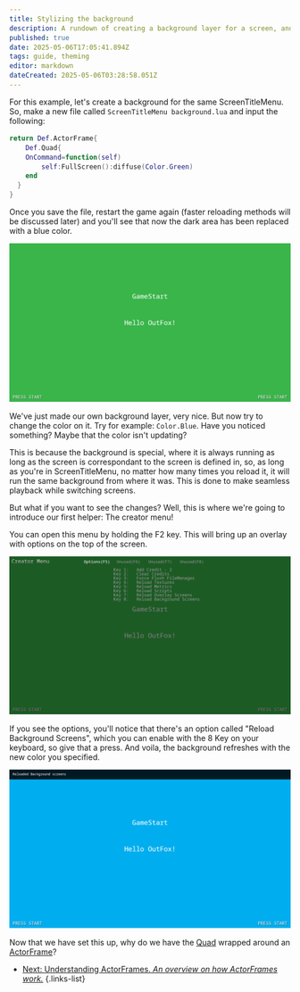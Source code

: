 ```yaml
---
title: Stylizing the background
description: A rundown of creating a background layer for a screen, and seeing the loading rules for this layer in particular.
published: true
date: 2025-05-06T17:05:41.894Z
tags: guide, theming
editor: markdown
dateCreated: 2025-05-06T03:28:58.051Z
---
```


For this example, let's create a background for the same ScreenTitleMenu. So, make a new file called `ScreenTitleMenu background.lua` and input the following:

```lua
return Def.ActorFrame{
	Def.Quad{
  	OnCommand=function(self)
    	self:FullScreen():diffuse(Color.Green)
    end
  }
}
``` 

Once you save the file, restart the game again (faster reloading methods will be discussed later) and you'll see that now the dark area has been replaced with a blue color.

![backgroundactor-colorone.png](/dev/theming/backgroundactor-colorone.png)

We've just made our own background layer, very nice. But now try to change the color on it. Try for example: `Color.Blue`. Have you noticed something? Maybe that the color isn't updating?

This is because the background is special, where it is always running as long as the screen is correspondant to the screen is defined in, so, as long as you're in ScreenTitleMenu, no matter how many times you reload it, it will run the same background from where it was. This is done to make seamless playback while switching screens.

But what if you want to see the changes? Well, this is where we're going to introduce our first helper: The creator menu!

You can open this menu by holding the F2 key. This will bring up an overlay with options on the top of the screen.

![backgroundactor-creatormenu.png](/dev/theming/backgroundactor-creatormenu.png)

If you see the options, you'll notice that there's an option called "Reload Background Screens", which you can enable with the 8 Key on your keyboard, so give that a press. And voila, the background refreshes with the new color you specified.

![backgroundactor-colortwo.png](/dev/theming/backgroundactor-colortwo.png)

Now that we have set this up, why do we have the [Quad](/en/dev/actors/actortypes/quad) wrapped around an [ActorFrame](/en/dev/actors/actortypes/actorframe)?

- [Next: Understanding ActorFrames. *An overview on how ActorFrames work.*](/en/dev/theming/understandingactorframes)
{.links-list}